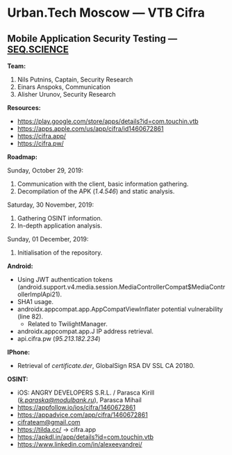 # Urban.Tech Moscow — VTB Cifra
## Mobile Application Security Testing — [SEQ.SCIENCE](https://seq.science/)

**Team:**
1. Nils Putnins, Captain, Security Research
2. Einars Anspoks, Communication
3. Alisher Urunov, Security Research

**Resources:**
- https://play.google.com/store/apps/details?id=com.touchin.vtb
- https://apps.apple.com/us/app/cifra/id1460672861
- https://cifra.app/
- https://cifra.pw/

**Roadmap:**

Sunday, October 29, 2019:
1. Communication with the client, basic information gathering.
2. Decompilation of the APK (*1.4.546*) and static analysis.

Saturday, 30 November, 2019:
1. Gathering OSINT information.
2. In-depth application analysis.

Sunday, 01 December, 2019:
1. Initialisation of the repository.

**Android:**
- Using JWT authentication tokens (android.support.v4.media.session.MediaControllerCompat$MediaControllerImplApi21).
- SHA1 usage.
- androidx.appcompat.app.AppCompatViewInflater potential vulnerability (line 82).
  - Related to TwilightManager.
- androidx.appcompat.app.J IP address retrieval.
- api.cifra.pw (*95.213.182.234*)

**IPhone:**
- Retrieval of *certificate.der*, GlobalSign RSA DV SSL CA 20180.

**OSINT:**
- iOS: ANGRY DEVELOPERS S.R.L. / Parasca Kirill (*k.paraska@modulbank.ru*), Parasca Mihail
- https://appfollow.io/ios/cifra/1460672861
- https://appadvice.com/app/cifra/1460672861
- cifrateam@gmail.com
- https://tilda.cc/ -> cifra.app
- https://apkdl.in/app/details?id=com.touchin.vtb
- https://www.linkedin.com/in/alexeevandrei/